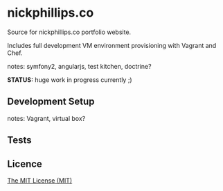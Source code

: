 # nickphillips.co

Source for nickphillips.co portfolio website.

Includes full development VM environment provisioning with Vagrant and Chef.

notes: symfony2, angularjs, test kitchen, doctrine?

__STATUS:__ huge work in progress currently ;)


## Development Setup

notes: Vagrant, virtual box?

## Tests

## Licence

[The MIT License (MIT)](https://github.com/phillipsnick/nickphillips.co/blob/master/LICENSE)